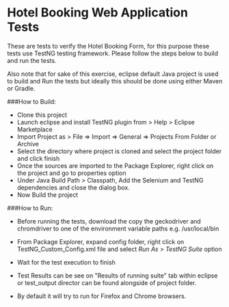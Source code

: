 # Hotel Booking Web Application Tests

These are tests to verify the Hotel Booking Form, for this purpose these tests use TestNG testing framework. Please follow the steps below to build and run the tests.

Also note that for sake of this exercise, eclipse default Java project is used to build and Run the tests but ideally this should be done using either Maven or Gradle.

###How to Build:
* Clone this project
* Launch eclipse and install TestNG plugin from > Help > Eclipse Marketplace
* Import Project as > File => Import => General => Projects From Folder or Archive
* Select the directory where project is cloned and select the project folder and click finish
* Once the sources are imported to the Package Explorer, right click on the project and go to properties option
* Under Java Build Path > Classpath, Add the Selenium and TestNG dependencies and close the dialog box.
* Now Build the project

###How to Run:
* Before running the tests, download the copy the geckodriver and chromdriver to one of the environment variable paths e.g. /usr/local/bin

* From Package Explorer, expand config folder, right click on TestNG_Custom_Config.xml file and select *Run As > TestNG Suite* option
* Wait for the test execution to finish
* Test Results can be see on "Results of running suite" tab within eclipse or test_output director can be found alongside of project folder.
* By default it will try to run for Firefox and Chrome browsers.


